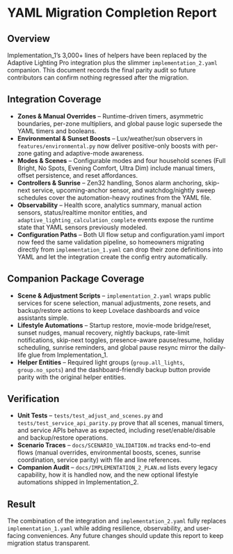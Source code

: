 # YAML Migration Completion Report

## Overview
Implementation_1’s 3,000+ lines of helpers have been replaced by the Adaptive Lighting Pro integration plus the slimmer `implementation_2.yaml` companion. This document records the final parity audit so future contributors can confirm nothing regressed after the migration.

## Integration Coverage
- **Zones & Manual Overrides** – Runtime-driven timers, asymmetric boundaries, per-zone multipliers, and global pause logic supersede the YAML timers and booleans.
- **Environmental & Sunset Boosts** – Lux/weather/sun observers in `features/environmental.py` now deliver positive-only boosts with per-zone gating and adaptive-mode awareness.
- **Modes & Scenes** – Configurable modes and four household scenes (Full Bright, No Spots, Evening Comfort, Ultra Dim) include manual timers, offset persistence, and reset affordances.
- **Controllers & Sunrise** – Zen32 handling, Sonos alarm anchoring, skip-next service, upcoming-anchor sensor, and watchdog/nightly sweep schedules cover the automation-heavy routines from the YAML file.
- **Observability** – Health score, analytics summary, manual action sensors, status/realtime monitor entities, and `adaptive_lighting_calculation_complete` events expose the runtime state that YAML sensors previously modeled.
- **Configuration Paths** – Both UI flow setup and configuration.yaml import now feed the same validation pipeline, so homeowners migrating directly from `implementation_1.yaml` can drop their zone definitions into YAML and let the integration create the config entry automatically.

## Companion Package Coverage
- **Scene & Adjustment Scripts** – `implementation_2.yaml` wraps public services for scene selection, manual adjustments, zone resets, and backup/restore actions to keep Lovelace dashboards and voice assistants simple.
- **Lifestyle Automations** – Startup restore, movie-mode bridge/reset, sunset nudges, manual recovery, nightly backups, rate-limit notifications, skip-next toggles, presence-aware pause/resume, holiday scheduling, sunrise reminders, and global pause resync mirror the daily-life glue from Implementation_1.
- **Helper Entities** – Required light groups (`group.all_lights`, `group.no_spots`) and the dashboard-friendly backup button provide parity with the original helper entities.

## Verification
- **Unit Tests** – `tests/test_adjust_and_scenes.py` and `tests/test_service_api_parity.py` prove that all scenes, manual timers, and service APIs behave as expected, including reset/enable/disable and backup/restore operations.
- **Scenario Traces** – `docs/SCENARIO_VALIDATION.md` tracks end-to-end flows (manual overrides, environmental boosts, scenes, sunrise coordination, service parity) with file and line references.
- **Companion Audit** – `docs/IMPLEMENTATION_2_PLAN.md` lists every legacy capability, how it is handled now, and the new optional lifestyle automations shipped in Implementation_2.

## Result
The combination of the integration and `implementation_2.yaml` fully replaces `implementation_1.yaml` while adding resilience, observability, and user-facing conveniences. Any future changes should update this report to keep migration status transparent.
